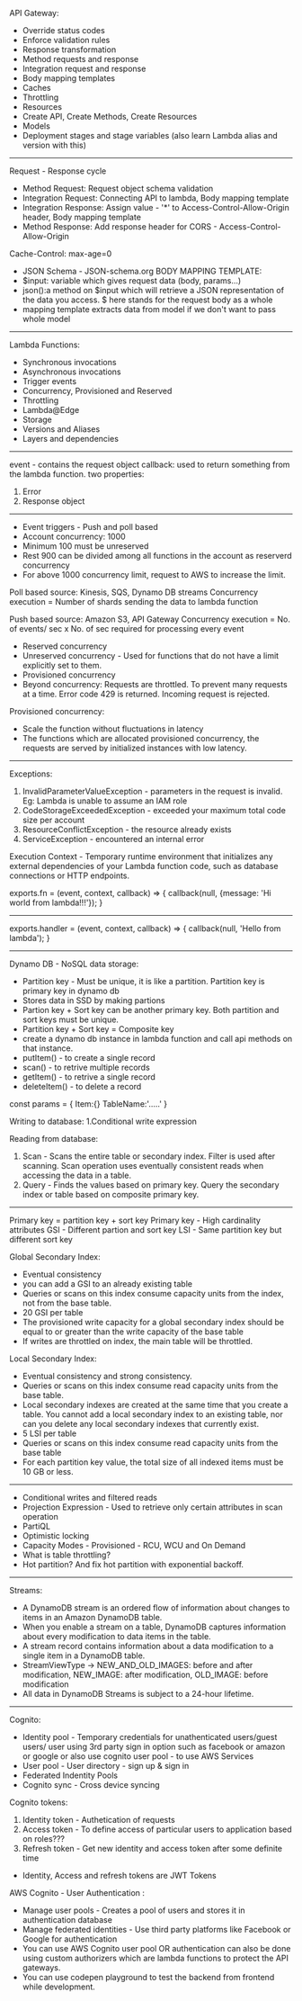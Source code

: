 API Gateway:

- Override status codes
- Enforce validation rules
- Response transformation
- Method requests and response
- Integration request and response
- Body mapping templates
- Caches
- Throttling
- Resources
- Create API, Create Methods, Create Resources
- Models
- Deployment stages and stage variables (also learn Lambda alias and version with this)

---

Request - Response cycle

- Method Request: Request object schema validation
- Integration Request: Connecting API to lambda, Body mapping template
- Integration Response: Assign value - '\*' to Access-Control-Allow-Origin header, Body mapping template
- Method Response: Add response header for CORS - Access-Control-Allow-Origin

Cache-Control: max-age=0

- JSON Schema - JSON-schema.org
  BODY MAPPING TEMPLATE:
- $input: variable which gives request data (body, params...)
- json():a method on $input which will retrieve a JSON representation of the data you access. $ here stands for the request body as a whole
- mapping template extracts data from model if we don't want to pass whole model

---

Lambda Functions:

- Synchronous invocations
- Asynchronous invocations
- Trigger events
- Concurrency, Provisioned and Reserved
- Throttling
- Lambda@Edge
- Storage
- Versions and Aliases
- Layers and dependencies

---

event - contains the request object
callback: used to return something from the lambda function.
two properties:

1. Error
2. Response object

---

- Event triggers - Push and poll based
- Account concurrency: 1000
- Minimum 100 must be unreserved
- Rest 900 can be divided among all functions in the account as reserverd concurrency
- For above 1000 concurrency limit, request to AWS to increase the limit.

Poll based source: Kinesis, SQS, Dynamo DB streams
Concurrency execution = Number of shards sending the data to lambda function

Push based source: Amazon S3, API Gateway
Concurrency execution = No. of events/ sec x No. of sec required for processing every event

- Reserved concurrency
- Unreserved concurrency - Used for functions that do not have a limit explicitly set to them.
- Provisioned concurrency
- Beyond concurrency: Requests are throttled. To prevent many requests at a time. Error code 429 is returned. Incoming request is rejected.

Provisioned concurrency:

- Scale the function without fluctuations in latency
- The functions which are allocated provisioned concurrency, the requests are served by initialized instances with low latency.

---

Exceptions:

1. InvalidParameterValueException - parameters in the request is invalid. Eg: Lambda is unable to assume an IAM role
2. CodeStorageExceededException - exceeded your maximum total code size per account
3. ResourceConflictException - the resource already exists
4. ServiceException - encountered an internal error

Execution Context - Temporary runtime environment that initializes any external dependencies of your Lambda function code, such as database connections or HTTP endpoints.

exports.fn = (event, context, callback) => {
callback(null, {message: 'Hi world from lambda!!!'});
}

---

exports.handler = (event, context, callback) => {
callback(null, 'Hello from lambda');
}

---

Dynamo DB - NoSQL data storage:

- Partition key - Must be unique, it is like a partition. Partition key is primary key in dynamo db
- Stores data in SSD by making partions
- Partion key + Sort key can be another primary key. Both partition and sort keys must be unique.
- Partition key + Sort key = Composite key
- create a dynamo db instance in lambda function and call api methods on that instance.
- putItem() - to create a single record
- scan() - to retrive multiple records
- getItem() - to retrive a single record
- deleteItem() - to delete a record

const params = {
Item:{}
TableName:'.....'
}

Writing to database:
1.Conditional write expression

Reading from database:

1. Scan - Scans the entire table or secondary index. Filter is used after scanning. Scan operation uses eventually consistent reads when accessing the data in a table.
2. Query - Finds the values based on primary key. Query the secondary index or table based on composite primary key.

---

Primary key = partition key + sort key
Primary key - High cardinality attributes
GSI - Different partion and sort key
LSI - Same partition key but different sort key

Global Secondary Index:

- Eventual consistency
- you can add a GSI to an already existing table
- Queries or scans on this index consume capacity units from the index, not from the base table.
- 20 GSI per table
- The provisioned write capacity for a global secondary index should be equal to or greater than the write capacity of the base table
- If writes are throttled on index, the main table will be throttled.

Local Secondary Index:

- Eventual consistency and strong consistency.
- Queries or scans on this index consume read capacity units from the base table.
- Local secondary indexes are created at the same time that you create a table. You cannot add a local secondary index to an existing table, nor can you delete any local secondary indexes that currently exist.
- 5 LSI per table
- Queries or scans on this index consume read capacity units from the base table
- For each partition key value, the total size of all indexed items must be 10 GB or less.

---

- Conditional writes and filtered reads
- Projection Expression - Used to retrieve only certain attributes in scan operation
- PartiQL
- Optimistic locking
- Capacity Modes - Provisioned - RCU, WCU and On Demand
- What is table throttling?
- Hot partition? And fix hot partition with exponential backoff.

---

Streams:

- A DynamoDB stream is an ordered flow of information about changes to items in an Amazon DynamoDB table.
- When you enable a stream on a table, DynamoDB captures information about every modification to data items in the table.
- A stream record contains information about a data modification to a single item in a DynamoDB table.
- StreamViewType -> NEW_AND_OLD_IMAGES: before and after modification, NEW_IMAGE: after modification, OLD_IMAGE: before modification
- All data in DynamoDB Streams is subject to a 24-hour lifetime.

---

Cognito:

- Identity pool - Temporary credentials for unathenticated users/guest users/ user using 3rd party sign in option such as facebook or amazon or google or also use cognito user pool - to use AWS Services
- User pool - User directory - sign up & sign in
- Federated Indentity Pools
- Cognito sync - Cross device syncing

Cognito tokens:

1. Identity token - Authetication of requests
2. Access token - To define access of particular users to application based on roles???
3. Refresh token - Get new identity and access token after some definite time

- Identity, Access and refresh tokens are JWT Tokens

AWS Cognito - User Authentication :

- Manage user pools - Creates a pool of users and stores it in authentication database
- Manage federated identities - Use third party platforms like Facebook or Google for authentication
- You can use AWS Cognito user pool OR authentication can also be done using custom authorizers which are lambda functions to protect the API gateways.
- You can use codepen playground to test the backend from frontend while development.

